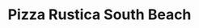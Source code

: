 ---
layout: place
title: "Pizza Rustica South Beach"
permalink: /florida/miami-beach/pizza-rustica-south-beach.html
stateAbbr: FL
stateName: Florida
cityName: Miami Beach
seo:
  name: "Pizza Rustica South Beach"
  type: Restaurant
  links: null
description: "Pizza Rustica South Beach serves delicious sushi in Miami Beach, Florida. Try fresh Japanese dishes for a great dining experience. "
place_id: ChIJ5Xezn4202YgRcx9NTyuGQPo
photos:
  - name: >-
      places/ChIJ5Xezn4202YgRcx9NTyuGQPo/photos/AeeoHcLNsKfY7G6-rETYv5qUtRimgoLjU04Xf9Ioh5scCtiCQtcjVVXELODxkiufRHnc00hwVHBEqMd7UTGnnXN0E9LuuQy6TgY39notKVxRFzZx1e3pHakcgv2VatLP9YjnU62DXLKyV96GWHcy6YLiAfH7I7-YAjDlW3mgWRfYfss4fHVlBK0Ms83bIFD1iTdlZLbVWIf2wWkywxsXNIK4dr6e4IWXJAcwUwwrh2ACo_L6LEERiE7p7nAduh7gaq-Eb-UXRxUha7dC6YXwH0VyPKVrNiEWHjcodpKOFYgik0X6dQ
    widthPx: 750
    heightPx: 1000
    authorAttributions:
      - displayName: Pizza Rustica South Beach
        uri: https://maps.google.com/maps/contrib/102183211787544746716
        photoUri: >-
          https://lh3.googleusercontent.com/a-/ALV-UjVGwJU0AGZ9-jXPxs3WyaJNZh5uVcjX4noR36TJ1qFJobuLBCk=s100-p-k-no-mo
    flagContentUri: >-
      https://www.google.com/local/imagery/report/?cb_client=maps_api_places.places_api&image_key=!1e10!2sAF1QipNEflNMOMYH9eQlMHcdqXQkk5_BFM1lzAGZzmU_&hl=en-US
    googleMapsUri: >-
      https://www.google.com/maps/place//data=!3m4!1e2!3m2!1sAF1QipNEflNMOMYH9eQlMHcdqXQkk5_BFM1lzAGZzmU_!2e10!4m2!3m1!1s0x88d9b48d9fb377e5:0xfa40862b4f4d1f73
  - name: >-
      places/ChIJ5Xezn4202YgRcx9NTyuGQPo/photos/AeeoHcKvAKkz6_YISVGaTNcQsN4tyysXWHjJX-W7oIahVBKKH3hBrZTf39E4OfQcMiU0InKSPRxsd9uiGaf0NyDQ4CUXXopZSNHEfCQaU0agk4QNQJSgI9FpWVAJHiDYJ1q7ioTouIsyHeDBCHBstzcejA1-pVTi5nVMf0vK4Axq2KLKBtMVDFiDB6gALkM6JEhRllDhvMhywEE4C315qqL6af_UpGlQVKXYMjJfnhLolgvrlBqu5dy67S0Ji2__h-VdZzJDIAJObxGY94uH5I9zwV4gMUEUiy9McBniygIBIrehPw
    widthPx: 728
    heightPx: 1000
    authorAttributions:
      - displayName: Pizza Rustica South Beach
        uri: https://maps.google.com/maps/contrib/102183211787544746716
        photoUri: >-
          https://lh3.googleusercontent.com/a-/ALV-UjVGwJU0AGZ9-jXPxs3WyaJNZh5uVcjX4noR36TJ1qFJobuLBCk=s100-p-k-no-mo
    flagContentUri: >-
      https://www.google.com/local/imagery/report/?cb_client=maps_api_places.places_api&image_key=!1e10!2sAF1QipM-Zklp6ESwVfKOP9CfNGyOz6eBfnULbVrgV5jk&hl=en-US
    googleMapsUri: >-
      https://www.google.com/maps/place//data=!3m4!1e2!3m2!1sAF1QipM-Zklp6ESwVfKOP9CfNGyOz6eBfnULbVrgV5jk!2e10!4m2!3m1!1s0x88d9b48d9fb377e5:0xfa40862b4f4d1f73
  - name: >-
      places/ChIJ5Xezn4202YgRcx9NTyuGQPo/photos/AeeoHcJyAHK8i3A8U-7DhWl7l68F_hKCa9gm4J-7wp_zOp8FpAFswlxlfiD0lSFTwalnw8OEggfZxf5M-1eJlW0NR3e6quxfw1QhOrP_Mb47WxYj9AJj7W7sRWj5m-gcD6Mjkx3mrCt3RD1lOMq00N7HoKfHkW6QINeghIEDWehMx23UWgtvihSbiePz1qIYTaRLva_uyqr6yzrzHHfA2dzajzD7lfzSu9NMhlY05HKOoYo3DkXxAeq5L3IcQhbiOb87shTSegYBeNarZxQG1VRO8qkKeBiclbg0xdnm-1NaVjvutCZ0XzhBe6vMqq6qULXbvcQVAp10xMPUpxY7CwkDUhea9hK2lhkHtWJgZl2vo2Qc-aVy9y2AWEL2inYz8LkpC8Rg5rpw8C6xzRSRcSrUsK1_JyuaFO6JcfPP6eq_XLtSym_H
    widthPx: 3056
    heightPx: 3056
    authorAttributions:
      - displayName: Cindy Chiu
        uri: https://maps.google.com/maps/contrib/106855368147825933019
        photoUri: >-
          https://lh3.googleusercontent.com/a-/ALV-UjXBAWOw2m_ZGjutuODBXQ_RsFycFRGjKFtwcZ_E5htrnOR0o8DogQ=s100-p-k-no-mo
    flagContentUri: >-
      https://www.google.com/local/imagery/report/?cb_client=maps_api_places.places_api&image_key=!1e10!2sCIHM0ogKEICAgMCwgum1qAE&hl=en-US
    googleMapsUri: >-
      https://www.google.com/maps/place//data=!3m4!1e2!3m2!1sCIHM0ogKEICAgMCwgum1qAE!2e10!4m2!3m1!1s0x88d9b48d9fb377e5:0xfa40862b4f4d1f73
  - name: >-
      places/ChIJ5Xezn4202YgRcx9NTyuGQPo/photos/AeeoHcLtDa5C2lngldL704FLmQJnF5RX-S_9HMjX23hgmsPF90leCSAQvMHm6nC6EovynKaEle8XxElSJ9VvrRf_bHoF2CvUKrMfzCq5EzXJxbFKe2XLKtSSohb3hlEQvBHDknXfnYhMztOumSw1nMDjiVVmwK7706WrFh9dhf_N8HoUXAO9abj6GlNoKbz4j6ochl48rqXCGgQC5sadxc1OQs45YMcH5rICUiAAz_KpFFSCKSN7ec6kNj-rv9TvJPrafBkD4g_ofJo76oPmpRg4MpSEcUPWJ2vdSYKxdgo8XfOtl6c-adnzbKezDC3G2IKm0Ks63I-4rkqdlf29kXtowdnNBG9s2BVRZgJWorUlgDoQkmBFRSYR0vQ5KlRy-dvyRDE5XW_A0S7_AG0X90PzHmM5h0Fm-dDO7d2-Fm6d-Qo
    widthPx: 4800
    heightPx: 3600
    authorAttributions:
      - displayName: Sumanth Reddy
        uri: https://maps.google.com/maps/contrib/112834968914423348461
        photoUri: >-
          https://lh3.googleusercontent.com/a-/ALV-UjVnGTt40bjRyX9KGiqEtHxUxau2IDhG5P5qCVEUZ_U312qHFBHO1g=s100-p-k-no-mo
    flagContentUri: >-
      https://www.google.com/local/imagery/report/?cb_client=maps_api_places.places_api&image_key=!1e10!2sCIHM0ogKEICAgICjxc-Mfw&hl=en-US
    googleMapsUri: >-
      https://www.google.com/maps/place//data=!3m4!1e2!3m2!1sCIHM0ogKEICAgICjxc-Mfw!2e10!4m2!3m1!1s0x88d9b48d9fb377e5:0xfa40862b4f4d1f73
  - name: >-
      places/ChIJ5Xezn4202YgRcx9NTyuGQPo/photos/AeeoHcIRB9t8vu9Z5ILdwIPd9-ftND5m8uQRqXRVhmWxzbBpmMhaCFkPb2hujPpukhe1LHoeEV9PU_t1XasmVfBS8B5F4SslpLC1NTZsCBzmhqc8jXU3NolyRdU33VUKHERDBPNAW-rPrOtd6UOnvuVWr46tg-QH1wBFEoJH1HeLsZiIxxBxO8QlaVRsbRdioGrqr4hVbh3PScjxCrGLCDR2z7a-r8e-TNHuobqa8l8SMQTNbRQ_tdT5GOENcDnIT1kknKTDIK0bKr_DhnbgREogdBJrJmRcDrCzLLO9aMNrmRSrI8bayjBrI2t3enKsOPaU4NdTkc3V_9u0dpD8dA59h3dQHu73YBtxNklMFw7L0D3ASSl4XrUU3Y2vJOk0ddfRvVLycTFZfC-egf5DlFGqkzHC35u0T_U9b1PVSJdWzcb7QVvU_PJIrg9H2aJRoQIR
    widthPx: 4000
    heightPx: 2252
    authorAttributions:
      - displayName: Seba Peco
        uri: https://maps.google.com/maps/contrib/115429543061126651206
        photoUri: >-
          https://lh3.googleusercontent.com/a-/ALV-UjWZADCfM58YuUTNPdmQX8LjGIq0UQw-h0O0f-smsj1RQ4yDwztinQ=s100-p-k-no-mo
    flagContentUri: >-
      https://www.google.com/local/imagery/report/?cb_client=maps_api_places.places_api&image_key=!1e10!2sCIABIhADyc5Uvzdb8Ge4jIkABFbD&hl=en-US
    googleMapsUri: >-
      https://www.google.com/maps/place//data=!3m4!1e2!3m2!1sCIABIhADyc5Uvzdb8Ge4jIkABFbD!2e10!4m2!3m1!1s0x88d9b48d9fb377e5:0xfa40862b4f4d1f73
  - name: >-
      places/ChIJ5Xezn4202YgRcx9NTyuGQPo/photos/AeeoHcLtsXD8h7JOSTF9Vj6qDJDq77qaHqejt6SV1MvzZnggoTRwFAsOQxYOE-BNS9SKNXV2IOQcF0SEKfBlRp4bK1U0Aa3-yXJN7Vqxqwi67RlCaBzVCr3KdlYP3JdfYiCHfKozJPBRdExpNqoHexAMk6YeuMMR-AYm1kKEyLSWN_-cvbnfDUiO7gz91LZ594tbyfvm01Trz_ubS7gMtuHX0i4xq9LkpcYpRi0pmZA30NZY0n9QLTV6g23R5aZHFNqYYs_kbnz8pjvU4S7iEW2nUMwU7S6GugORAAIuIHu1DDtL8qA8iegqQQyAZ4mYHnI9B2vBXRsnnjuEGkIVGvbmorA32UeyjLrcDhIA5JUjdZtD3tCqG1iB7Xs5MpTP7KQU9V0j2zEmx5hJIOPn5Rq6A9nmk4Jd4otjO7cSmw2g66JxDKA
    widthPx: 4800
    heightPx: 3600
    authorAttributions:
      - displayName: Sumanth Reddy
        uri: https://maps.google.com/maps/contrib/112834968914423348461
        photoUri: >-
          https://lh3.googleusercontent.com/a-/ALV-UjVnGTt40bjRyX9KGiqEtHxUxau2IDhG5P5qCVEUZ_U312qHFBHO1g=s100-p-k-no-mo
    flagContentUri: >-
      https://www.google.com/local/imagery/report/?cb_client=maps_api_places.places_api&image_key=!1e10!2sCIHM0ogKEICAgICjxc-M7wE&hl=en-US
    googleMapsUri: >-
      https://www.google.com/maps/place//data=!3m4!1e2!3m2!1sCIHM0ogKEICAgICjxc-M7wE!2e10!4m2!3m1!1s0x88d9b48d9fb377e5:0xfa40862b4f4d1f73
  - name: >-
      places/ChIJ5Xezn4202YgRcx9NTyuGQPo/photos/AeeoHcLtJBt51jSl2NnOpUqEQ52PpTeUQagzQrf68Sk9TK6fG_fy5jd1baTHuIjquVeY829e9Y-5khfXsKC3Vxg11PpSyEupXNP09N880olnmVGhed5w6V9K0Worb-bk_PaWXM7txh1vF4EuFgVif-5csCy7974YOcMtrC4BTGUQxOpLQNLnR4r74wxN-Oz3nPZA9N-63BR1Ye5U2w27zKJsCrxoiosDy43-BnS5AouAiR67lQ2ECfus1M_aPad77iaWANVgkcIB98Zd6Gzr78j1zmg6QZdaTX8fu9u8vakS_UCeJfucA8S8PGTKLNCMpj-exLc_uSjj8CbJdqmq9bEqSKz7HEbrmzLt-7hBXXuqWdcfs-bHONvyq_uQHm4s-4fb7uYAWhAlqAy4bQTKpXuxFQU_hB31Z0Xgp0JZ66SXli-voNwK
    widthPx: 3468
    heightPx: 4624
    authorAttributions:
      - displayName: Manuel Franco
        uri: https://maps.google.com/maps/contrib/103482861457344459640
        photoUri: >-
          https://lh3.googleusercontent.com/a-/ALV-UjV6txBm3sloBKAJqbxEnEq8jMn3sYkp0gqDYpOCnWr54UBzY5EH=s100-p-k-no-mo
    flagContentUri: >-
      https://www.google.com/local/imagery/report/?cb_client=maps_api_places.places_api&image_key=!1e10!2sCIHM0ogKEICAgIC9p-LGmwE&hl=en-US
    googleMapsUri: >-
      https://www.google.com/maps/place//data=!3m4!1e2!3m2!1sCIHM0ogKEICAgIC9p-LGmwE!2e10!4m2!3m1!1s0x88d9b48d9fb377e5:0xfa40862b4f4d1f73
  - name: >-
      places/ChIJ5Xezn4202YgRcx9NTyuGQPo/photos/AeeoHcL139YD5jb8ke4JQPmUOHGHEU-4zOzWBtKE1PhReU59vQHAOr6muRZCpAwG8C7F3AN1aSqc_KPbuBTDAavSOEiF1g7sJ950NF8fsdxAoyD21fW54WemTOzypPK0CYWHEWGsmzhX2VEpeEGLOZw3vrex076HepMlc0Tg9CpcwDz7fOT8bFbQaHBxQPJNTSxGc8wFUcjHNQMRh15msK2HPx-GuNRQEVQ1IsCjweMFTmQw8O0tVFDxQbJIV17qTeUQBoo4csTLQEXWi9YZHQZXxmLPfpS86s_a7NCG7xLp-wtWwupLNo6BP6_PqYYSHanxIlNrAxtt0XGYc2Hn4lAimKOieomSNjruyXYzIsmSPqYbrEhxkRS38znKzqOGz9mbWXkcgkMli5K99j5YCQUfQ405T-nTDCtVokpEPlg-1_Tsl7A
    widthPx: 3024
    heightPx: 4032
    authorAttributions:
      - displayName: James
        uri: https://maps.google.com/maps/contrib/108844762022872686314
        photoUri: >-
          https://lh3.googleusercontent.com/a-/ALV-UjXgZDoVINgzRZcDPREiPcfIcawfD3dBcBDhO_T24hdjTnK_MhTy=s100-p-k-no-mo
    flagContentUri: >-
      https://www.google.com/local/imagery/report/?cb_client=maps_api_places.places_api&image_key=!1e10!2sCIHM0ogKEICAgIDv48GGwgE&hl=en-US
    googleMapsUri: >-
      https://www.google.com/maps/place//data=!3m4!1e2!3m2!1sCIHM0ogKEICAgIDv48GGwgE!2e10!4m2!3m1!1s0x88d9b48d9fb377e5:0xfa40862b4f4d1f73
  - name: >-
      places/ChIJ5Xezn4202YgRcx9NTyuGQPo/photos/AeeoHcIA0ghpJ4crKZtT6lxJaUVKNRKKwIEzL4RDDBzYX2uowqW4bxzMW88HJOMYpzeA4KPIZ_8AtxxTMnZdTZrp9srSRDyE72dWMs0qZnlt0yDjfEsmOxDylLH2naKa0cngaoIoX2xhlFJ3S73IvJA1SPFbWowk62CoS4H2LKAu7hKkDq2LGDbhtPq0AndKethCnl6x6vJWGmfNRfNLfdFxfx6-4y5z-63iSPSke5-9y2ANnaYClZqhgUJR0RgWuxBUpxi-ubvDHqlhaKU7OfR9Bk2jwuG5GLUhhHQ4SermxIBmRcskGvf1B-uvu11Ma1HWMC6rG1OgI-2gJWuE_cUn279gFtYVFPeY0N_gVkrsmUOVVePsxA2Td5W94bww1uu3vWrSkC3sW5fW4rANZ5m9mwl_U5l6AYzGvYieeZ5fJum0zEPx
    widthPx: 3024
    heightPx: 4032
    authorAttributions:
      - displayName: A
        uri: https://maps.google.com/maps/contrib/109211320907881648011
        photoUri: >-
          https://lh3.googleusercontent.com/a/ACg8ocK8WIOE1ZQlL8ia1L6EoAH4MWHJqK-c62KEkoCmjzX8OxIfOA=s100-p-k-no-mo
    flagContentUri: >-
      https://www.google.com/local/imagery/report/?cb_client=maps_api_places.places_api&image_key=!1e10!2sCIHM0ogKEICAgMDAheb3mAE&hl=en-US
    googleMapsUri: >-
      https://www.google.com/maps/place//data=!3m4!1e2!3m2!1sCIHM0ogKEICAgMDAheb3mAE!2e10!4m2!3m1!1s0x88d9b48d9fb377e5:0xfa40862b4f4d1f73
  - name: >-
      places/ChIJ5Xezn4202YgRcx9NTyuGQPo/photos/AeeoHcI9Tm9P0GBToxxaiVQyHETYfja9iqCjfuj029xJaNsRTzmrElG5gVZq1nr-OW8K0t-OKVvD9YVdtGVxwV7CiWG4oy_pA244kOlBgtwjOl0Ry7ToYXZ8wWJuJZxGGFsy6ej7i1IlyKbdphiacRc4ieLzSQgooM7Tv4iLFwbbOFpGAMWuztkpd4aQGr9PIvqM0K9DYfAQzbaPv5pqOrR1CZZoKn7J8pDmWkXYl-MIibC8yyAtwhGOd0K5Xuk3tK5UxnujW6LczogV3yWAfgHwUp6gmnGQBZmztS3pb3htrG5lyq0ykelGCj6zJIKXFw3xLNza2A1AgzfFqmaaKnFnSKu3qJr3z26GD2w_0AsZ0s6WjbvLIasTqMHSdLNsZ13MxV3NErZc10EvF4CLwmloh1-sNw2HeSsnK_geAAOKwe4w7Q
    widthPx: 2874
    heightPx: 3498
    authorAttributions:
      - displayName: Lucas Oliver
        uri: https://maps.google.com/maps/contrib/114129005231477271480
        photoUri: >-
          https://lh3.googleusercontent.com/a-/ALV-UjUG0b4jBiaEoTnFdvE1naMU-bWQv6Wce9KNWZepzl-3IN9OAO3-=s100-p-k-no-mo
    flagContentUri: >-
      https://www.google.com/local/imagery/report/?cb_client=maps_api_places.places_api&image_key=!1e10!2sCIHM0ogKEICAgICB9bKdfQ&hl=en-US
    googleMapsUri: >-
      https://www.google.com/maps/place//data=!3m4!1e2!3m2!1sCIHM0ogKEICAgICB9bKdfQ!2e10!4m2!3m1!1s0x88d9b48d9fb377e5:0xfa40862b4f4d1f73
address: 863 Washington Ave, Miami Beach, FL 33139, USA
street: 863 Washington Ave
city: Miami Beach
state: FL
zip: '33139'
country: USA
neighborhood: South Beach
latitude: '25.779435'
longitude: '-80.132922'
accessibility_options:
  wheelchairAccessibleEntrance: true
  wheelchairAccessibleSeating: true
business_status: OPERATIONAL
name: Pizza Rustica South Beach
google_maps_links:
  directionsUri: >-
    https://www.google.com/maps/dir//''/data=!4m7!4m6!1m1!4e2!1m2!1m1!1s0x88d9b48d9fb377e5:0xfa40862b4f4d1f73!3e0
  placeUri: https://maps.google.com/?cid=18032560428563636083
  writeAReviewUri: >-
    https://www.google.com/maps/place//data=!4m3!3m2!1s0x88d9b48d9fb377e5:0xfa40862b4f4d1f73!12e1
  reviewsUri: >-
    https://www.google.com/maps/place//data=!4m4!3m3!1s0x88d9b48d9fb377e5:0xfa40862b4f4d1f73!9m1!1b1
  photosUri: >-
    https://www.google.com/maps/place//data=!4m3!3m2!1s0x88d9b48d9fb377e5:0xfa40862b4f4d1f73!10e5
primary_type: Pizza Restaurant
opening_hours:
  regular: null
  current: null
secondary_opening_hours:
  regular:
    weekdayDescriptions: null
    type: null
  current:
    weekdayDescriptions: null
    type: null
phone: null
price_level: null
price_range: null
rating: null
rating_count: 0
website: null
reviews: null
parking_options: null
payment_options: null
allow_dogs: null
curbside_pickup: null
delivery: null
dine_in: null
good_for_children: null
good_for_groups: null
good_for_sports: null
live_music: null
menu_for_children: null
outdoor_seating: null
reservable: null
restroom: null
serves_beer: null
serves_breakfast: null
serves_brunch: null
serves_cocktails: null
serves_coffee: null
serves_dinner: null
serves_dessert: null
serves_lunch: null
serves_vegetarian_food: null
serves_wine: null
takeout: null
summary: null

---